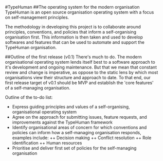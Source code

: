 #TypeHuman
##The operating system for the modern organisation
TypeHuman is an open source organisation operating system with a focus on self-management principles.

The methodology in developing this project is to collaborate around principles, conventions, and policies that inform a self-organising organisation first. This information is then taken and used to develop softwares and features that can be used to automate and support the TypeHuman organisation.

##Outline of the first release (v0.1)
There's much to do. The modern organisational operating system lends itself best to a software approach to it's development and ongoing maintenance. But that we mean that constant review and change is imperative, as oppose to the static lens by which most organisations view their structure and approach to date. To that end, our first release target of v0.1 should be MVP and establish the 'core features' of a self-managing organisation.

Outline of the to-do list:
+ Express guiding principles and values of a self-organising, organisational operating system
+ Agree on the approach for submitting issues, feature requests, and improvements against the TypeHuman framework
+ Identify organisational areas of concern for which conventions and policies can inform how a self-managing organisation responds, examples include:
++ Decision making
++ Conflict resolution
++ Role identification
++ Human resources
+ Prioritise and deliver first set of policies for the self-managing organisation 

